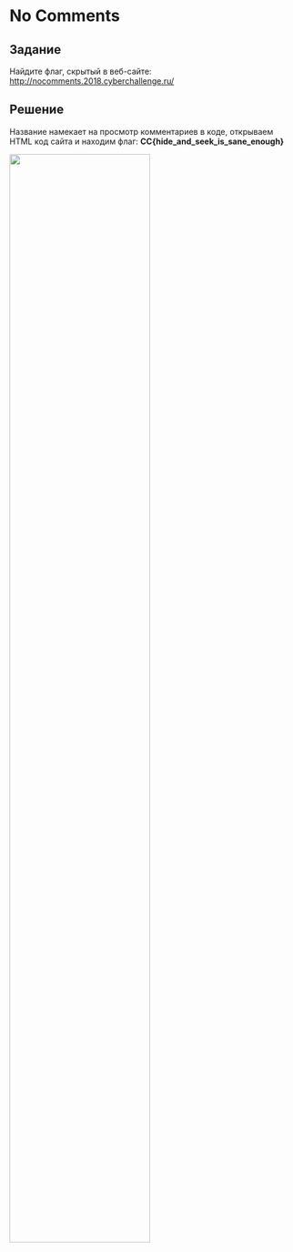 # No Comments

## Задание

Найдите флаг, скрытый в веб-сайте: <http://nocomments.2018.cyberchallenge.ru/>

## Решение

Название намекает на просмотр комментариев в коде, открываем HTML код сайта и находим флаг: **CC{hide_and_seek_is_sane_enough}**

<img src="https://raw.githubusercontent.com/gleb270/CyberChallenge_WriteUp/master/Web/No%20Comments/Screenshot.png"
     width="70%"></img>
